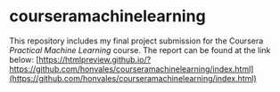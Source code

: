 # courseramachinelearning
This repository includes my final project submission for the Coursera *Practical Machine Learning* course. The report can be found at the link below:
[https://htmlpreview.github.io/?https://github.com/honvales/courseramachinelearning/index.html](https://github.com/honvales/courseramachinelearning/index.html)
